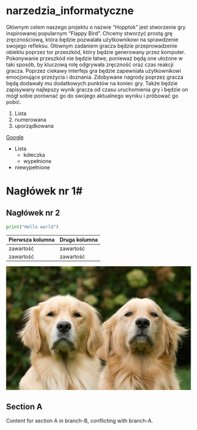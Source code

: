 # narzedzia_informatyczne

Głównym celem naszego projektu o nazwie “Hopptok” jest stworzenie gry inspirowanej popularnym “Flappy Bird”. Chcemy stworzyć prostą grę zręcznościową, która będzie pozwalała użytkownikowi na sprawdzenie swojego refleksu. Głównym zadaniem gracza będzie przeprowadzenie obiektu poprzez tor przeszkód, który będzie generowany przez komputer. Pokonywanie przeszkód nie będzie łatwe, ponieważ będą one ułożone w taki sposób, by kluczową rolę odgrywała zręczność oraz czas reakcji gracza. Poprzez ciekawy interfejs gra będzie zapewniała użytkownikowi emocjonujące przeżycia i doznania. Zdobywane nagrody poprzez gracza będą dodawały mu dodatkowych punktów na koniec gry. Także będzie zapisywany najlepszy wynik gracza od czasu uruchomienia gry i będzie on mógł sobie porównać go do swojego aktualnego wyniku i próbować go pobić. 

1. Lista 
2. numerowana
3. uporządkowana

[Google](http://www.google.com/")


* Lista 
    * kółeczka
    * wypełnione
* niewypełnione

# Nagłówek nr 1#

## Nagłówek nr 2 ##


```python
print("Hello world")
```

Pierwsza kolumna  | Druga kolumna
------------- | -------------
zawartość  | zawartość
zawartość  | zawartość


![dogs](animalpics/dogs.png)




## Section A

Content for section A in branch-B, conflicting with branch-A.






